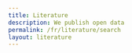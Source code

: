 ```yaml
---
title: Literature
description: We publish open data
permalink: /fr/literature/search
layout: literature
---
```


<script>
var siteConfig = {
  literature: {
    rootFilter: {
      countriesOfCoverage: ['AQ', 'BV', 'HM', 'GS', 'TF']
    },
    highlightedFilters: ['q', 'literatureType', 'relevance', 'countriesOfResearcher', 'countriesOfCoverage', 'year']
  }
};
</script>